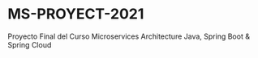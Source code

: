 # MS-PROYECT-2021
Proyecto Final del Curso Microservices Architecture Java, Spring Boot &amp; Spring Cloud
